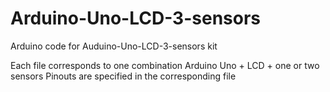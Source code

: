 # Arduino-Uno-LCD-3-sensors
Arduino code for Auduino-Uno-LCD-3-sensors kit

Each file corresponds to one combination Arduino Uno + LCD + one or two sensors
Pinouts are specified in the corresponding file
